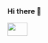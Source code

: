 ### Hi there 👋



<a href="https://github.com/diogovsmartins" alt="github" targe="_blank">

<img  style="height:30px;width:45px;" src="https://img.shields.io/badge/GitHub-000000?&style=flat-square&logo=GitHub&logoColor=red">

</a>

